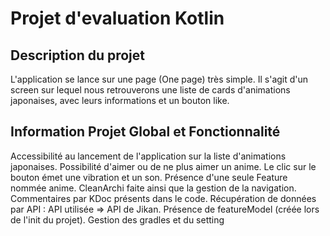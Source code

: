 # Projet d'evaluation Kotlin

## Description du projet

L'application se lance sur une page (One page) très simple. Il s'agit d'un screen sur lequel nous retrouverons une liste de cards d'animations japonaises, avec leurs informations et un bouton like.

## Information Projet Global et Fonctionnalité

Accessibilité au lancement de l'application sur la liste d'animations japonaises.
Possibilité d'aimer ou de ne plus aimer un anime.
Le clic sur le bouton émet une vibration et un son.
Présence d'une seule Feature nommée anime.
CleanArchi faite ainsi que la gestion de la navigation.
Commentaires par KDoc présents dans le code.
Récupération de données par API : API utilisée => API de Jikan.
Présence de featureModel (créée lors de l'init du projet).
Gestion des gradles et du setting





